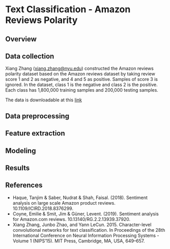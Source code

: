 # Text Classification - Amazon Reviews Polarity

## Overview

## Data collection
Xiang Zhang (xiang.zhang@nyu.edu) constructed the Amazon reviews polarity dataset based on the Amazon reviews dataset by taking review score 1 and 2 as negative, and 4 and 5 as positive. Samples of score 3 is ignored. In the dataset, class 1 is the negative and class 2 is the positive. Each class has 1,800,000 training samples and 200,000 testing samples.

The data is downloadable at this [link](https://s3.amazonaws.com/fast-ai-nlp/amazon_review_polarity_csv.tgz)

## Data preprocessing

## Feature extraction

## Modeling

## Results

## References

- Haque, Tanjim & Saber, Nudrat & Shah, Faisal. (2018). Sentiment analysis on large scale Amazon product reviews. 10.1109/ICIRD.2018.8376299. 
- Coyne, Emilie & Smit, Jim & Güner, Levent. (2019). Sentiment analysis for Amazon.com reviews. 10.13140/RG.2.2.13939.37920.
- Xiang Zhang, Junbo Zhao, and Yann LeCun. 2015. Character-level convolutional networks for text classification. In Proceedings of the 28th International Conference on Neural Information Processing Systems - Volume 1 (NIPS’15). MIT Press, Cambridge, MA, USA, 649–657.
